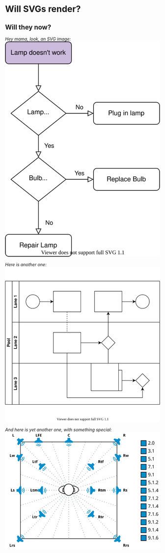 # Will SVGs render?

## Will they now?  
  
*Hey mama, look, an SVG image:*  
![SVG in question](Test.svg)

*Here is another one:*  
![SVG in question](test_from_diagrams_app.svg)

*And here is yet another one, with something special:*  
![SVG in question](il_speaker_setup.svg)